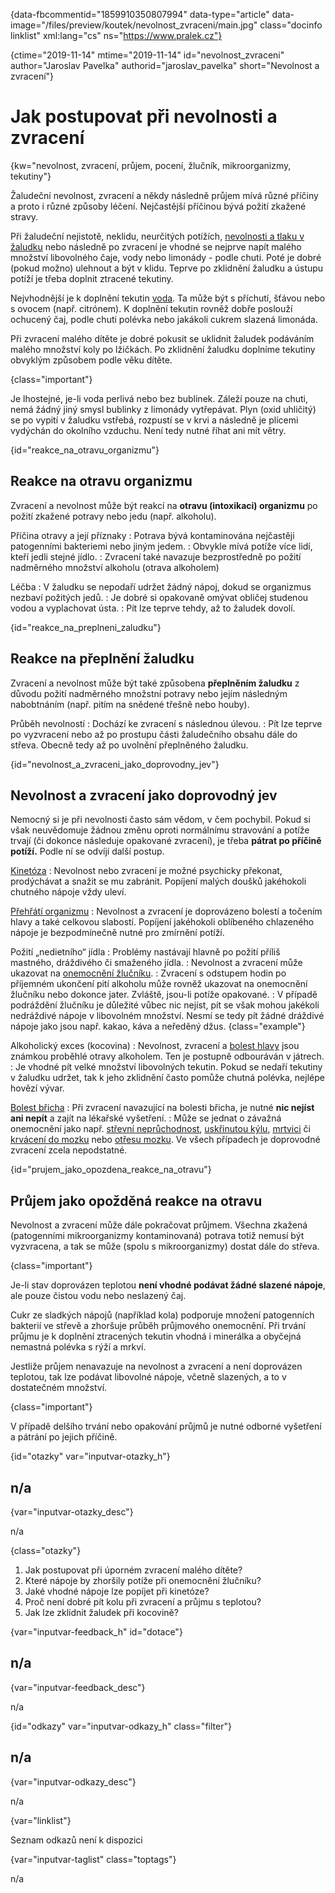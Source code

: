 
{data-fbcommentid="1859910350807994" data-type="article" data-image="/files/preview/koutek/nevolnost_zvraceni/main.jpg" class="docinfo linklist" xml:lang="cs" ns="https://www.pralek.cz"}

{ctime="2019-11-14" mtime="2019-11-14" id="nevolnost\_zvraceni" author="Jaroslav Pavelka" authorid="jaroslav\_pavelka" short="Nevolnost a zvracení"}

# Jak postupovat při nevolnosti a zvracení

<!-- generated attribute kw by user_udpatekw.sh on 2020-04-14, do not edit -->

{kw="nevolnost, zvracení, průjem, pocení, žlučník, mikroorganizmy, tekutiny"}

Žaludeční nevolnost, zvracení a někdy následně průjem mívá různé příčiny a proto i různé způsoby léčení. Nejčastější příčinou bývá požití zkažené stravy.

Při žaludeční nejistotě, neklidu, neurčitých potížích, [nevolnosti a tlaku v žaludku][1] nebo následně po zvracení je vhodné se nejprve napít malého množství libovolného čaje, vody nebo limonády - podle chuti. Poté je dobré (pokud možno) ulehnout a být v klidu. Teprve po zklidnění žaludku a ústupu potíží je třeba doplnit ztracené tekutiny.

Nejvhodnější je k doplnění tekutin [voda][2]. Ta může být s příchutí, šťávou nebo s ovocem (např. citrónem). K doplnění tekutin rovněž dobře poslouží ochucený čaj, podle chuti polévka nebo jakákoli cukrem slazená limonáda.

Při zvracení malého dítěte je dobré pokusit se uklidnit žaludek podáváním malého množství koly po lžičkách. Po zklidnění žaludku doplníme tekutiny obvyklým způsobem podle věku dítěte.

{class="important"}

Je lhostejné, je-li voda perlivá nebo bez bublinek. Záleží pouze na chuti, nemá žádný jiný smysl bublinky z limonády vytřepávat. Plyn (oxid uhličitý) se po vypití v žaludku vstřebá, rozpustí se v krvi a následně je plícemi vydýchán do okolního vzduchu. Není tedy nutné říhat ani mít větry.

{id="reakce\_na\_otravu_organizmu"}

## Reakce na otravu organizmu

Zvracení a nevolnost může být reakcí na **otravu (intoxikaci) organizmu** po požití zkažené potravy nebo jedu (např. alkoholu).

Příčina otravy a její příznaky
:   Potrava bývá kontaminována nejčastěji patogenními bakteriemi nebo jiným jedem.
:   Obvykle mívá potíže více lidí, kteří jedli stejné jídlo.
:   Zvracení také navazuje bezprostředně po požití nadměrného množství alkoholu (otrava alkoholem)

Léčba
:   V žaludku se nepodaří udržet žádný nápoj, dokud se organizmus nezbaví požitých jedů.
:   Je dobré si opakovaně omývat obličej studenou vodou a vyplachovat ústa.
:   Pít lze teprve tehdy, až to žaludek dovolí.

{id="reakce\_na\_preplneni_zaludku"}

## Reakce na přeplnění žaludku

Zvracení a nevolnost může být také způsobena **přeplněním žaludku** z důvodu požití nadměrného množstní potravy nebo jejím následným nabobtnáním (např. pitím na snědené třešně nebo houby).

Průběh nevolností
:   Dochází ke zvracení s následnou úlevou.
:   Pít lze teprve po vyzvracení nebo až po prostupu části žaludečního obsahu dále do střeva. Obecně tedy až po uvolnění přeplněného žaludku.

{id="nevolnost\_a\_zvraceni\_jako\_doprovodny_jev"}

## Nevolnost a zvracení jako doprovodný jev

Nemocný si je při nevolnosti často sám vědom, v čem pochybil. Pokud si však neuvědomuje žádnou změnu oproti normálnímu stravování a potíže trvají (či dokonce následuje opakované zvracení), je třeba **pátrat po příčině potíží.** Podle ní se odvíjí další postup.

[Kinetóza][3]
:   Nevolnost nebo zvracení je možné psychicky překonat, prodýchávat a snažit se mu zabránit. Popíjení malých doušků jakéhokoli chutného nápoje vždy uleví.

[Přehřátí organizmu][4]
:   Nevolnost a zvracení je doprovázeno bolestí a točením hlavy a také celkovou slabostí. Popíjení jakéhokoli oblíbeného chlazeného nápoje je bezpodmínečně nutné pro zmírnění potíží.

Požití „nedietního“ jídla
:   Problémy nastávají hlavně po požití příliš mastného, dráždivého či smaženého jídla.
:   Nevolnost a zvracení může ukazovat na [onemocnění žlučníku][5].
:   Zvracení s odstupem hodin po příjemném ukončení pití alkoholu může rovněž ukazovat na onemocnění žlučníku nebo dokonce jater. Zvláště, jsou-li potíže opakované.
:   V případě podráždění žlučníku je důležité vůbec nic nejíst, pít se však mohou jakékoli nedráždivé nápoje v libovolném množství. Nesmí se tedy pít žádné dráždivé nápoje jako jsou např. kakao, káva a neředěný džus. {class="example"}

Alkoholický exces (kocovina)
:   Nevolnost, zvracení a [bolest hlavy][6] jsou známkou proběhlé otravy alkoholem. Ten je postupně odbouráván v játrech.
:   Je vhodné pít velké množství libovolných tekutin. Pokud se nedaří tekutiny v žaludku udržet, tak k jeho zklidnění často pomůže chutná polévka, nejlépe hovězí vývar.

[Bolest břicha][7]
:   Při zvracení navazující na bolesti břicha, je nutné **nic nejíst ani nepít** a zajít na lékařské vyšetření.
:   Může se jednat o závažná onemocnění jako např. [střevní neprůchodnost][8], [uskřinutou kýlu][9], [mrtvici][10] či [krvácení do mozku][11] nebo [otřesu mozku][12]. Ve všech případech je doprovodné zvracení zcela nepodstatné.

{id="prujem\_jako\_opozdena\_reakce\_na_otravu"}

## Průjem jako opožděná reakce na otravu

Nevolnost a zvracení může dále pokračovat průjmem. Všechna zkažená (patogenními mikroorganizmy kontaminovaná) potrava totiž nemusí být vyzvracena, a tak se může (spolu s mikroorganizmy) dostat dále do střeva.

{class="important"}

Je-li stav doprovázen teplotou **není vhodné podávat žádné slazené nápoje**, ale pouze čistou vodu nebo neslazený čaj.

Cukr ze sladkých nápojů (například kola) podporuje množení patogenních bakterií ve střevě a zhoršuje průběh průjmového onemocnění. Při trvání průjmu je k doplnění ztracených tekutin vhodná i minerálka a obyčejná nemastná polévka s rýží a mrkví.

Jestliže průjem nenavazuje na nevolnost a zvracení a není doprovázen teplotou, tak lze podávat libovolné nápoje, včetně slazených, a to v dostatečném množství.

{class="important"}

V případě delšího trvání nebo opakování průjmů je nutné odborné vyšetření a pátrání po jejich příčině.

{id="otazky" var="inputvar-otazky_h"}

## n/a

{var="inputvar-otazky_desc"}

n/a

{class="otazky"}

  1. Jak postupovat při úporném zvracení malého dítěte?
  2. Které nápoje by zhoršily potíže při onemocnění žlučníku?
  3. Jaké vhodné nápoje lze popíjet při kinetóze?
  4. Proč není dobré pít kolu při zvracení a průjmu s teplotou?
  5. Jak lze zklidnit žaludek při kocovině?

{var="inputvar-feedback_h" id="dotace"}

## n/a

{var="inputvar-feedback_desc"}

n/a

{id="odkazy" var="inputvar-odkazy_h" class="filter"}

## n/a

{var="inputvar-odkazy_desc"}

n/a

{var="linklist"}

Seznam odkazů není k dispozici

{var="inputvar-taglist" class="toptags"}

n/a

 [1]: tlak_zaludku
 [2]: prijem_tekutin
 [3]: kinetoza
 [4]: teplota
 [5]: zlucove_kameny
 [6]: bolest_hlavy_migrena
 [7]: slepak
 [8]: strevni_nepruchodnost
 [9]: kyla
 [10]: iktus
 [11]: subduralni_hematom
 [12]: otres_mozku

